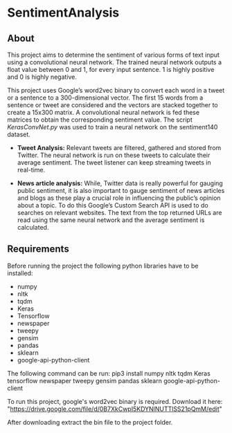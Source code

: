 # SentimentAnalysis

## About
This project aims to determine the sentiment of various forms of text input using a convolutional neural network. The trained neural network outputs a float value between 0 and 1, for every input sentence. 1 is highly positive and 0 is highly negative.

This project uses Google’s word2vec binary to convert each word in a tweet or a sentence to a 300-dimensional vector. The first 15 words from a sentence or tweet are considered and the vectors are stacked together to create a 15x300 matrix. A convolutional neural network is fed these matrices to obtain the corresponding sentiment value.  The script *KerasConvNet.py* was used to train a neural network on the sentiment140 dataset.

* **Tweet Analysis:** Relevant tweets are filtered, gathered and stored from Twitter. The neural network is run on these tweets to calculate their average sentiment. The tweet listener can keep streaming tweets in real-time. 

* **News article analysis:** While, Twitter data is really powerful for gauging public sentiment, it is also important to gauge sentiment of news articles and blogs as these play a crucial role in influencing the public’s opinion about a topic. To do this Google’s Custom Search API is used to do searches on relevant websites. The text from the top returned URLs are read using the same neural network and the average sentiment is calculated.


## Requirements
Before running the project the following python libraries have to be installed:
* numpy
* nltk
* tqdm
* Keras
* Tensorflow
* newspaper
* tweepy
* gensim
* pandas
* sklearn
* google-api-python-client

The following command can be run:
pip3 install numpy nltk tqdm Keras tensorflow newspaper tweepy gensim pandas sklearn google-api-python-client

To run this project, google's word2vec binary is required. Download it here:
"https://drive.google.com/file/d/0B7XkCwpI5KDYNlNUTTlSS21pQmM/edit"

After downloading extract the bin file to the project folder.
